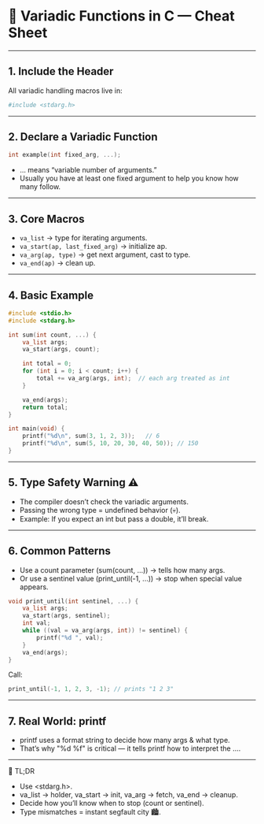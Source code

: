 # 📝 Variadic Functions in C — Cheat Sheet

---
## 1. Include the Header

All variadic handling macros live in:
```python
#include <stdarg.h>
```

---
## 2. Declare a Variadic Function
```c
int example(int fixed_arg, ...);
```

- ... means “variable number of arguments.”
- Usually you have at least one fixed argument to help you know how many follow.

---
## 3. Core Macros

- `va_list` → type for iterating arguments.
- `va_start(ap, last_fixed_arg)` → initialize ap.
- `va_arg(ap, type)` → get next argument, cast to type.
- `va_end(ap)` → clean up.

---
## 4. Basic Example
```c
#include <stdio.h>
#include <stdarg.h>

int sum(int count, ...) {
    va_list args;
    va_start(args, count);

    int total = 0;
    for (int i = 0; i < count; i++) {
        total += va_arg(args, int);  // each arg treated as int
    }

    va_end(args);
    return total;
}

int main(void) {
    printf("%d\n", sum(3, 1, 2, 3));   // 6
    printf("%d\n", sum(5, 10, 20, 30, 40, 50)); // 150
}
```

---
## 5. Type Safety Warning ⚠️

- The compiler doesn’t check the variadic arguments.
- Passing the wrong type = undefined behavior (💀).
- Example: If you expect an int but pass a double, it’ll break.

---
## 6. Common Patterns

- Use a count parameter (sum(count, ...)) → tells how many args.
- Or use a sentinel value (print_until(-1, ...)) → stop when special value appears.
```c
void print_until(int sentinel, ...) {
    va_list args;
    va_start(args, sentinel);
    int val;
    while ((val = va_arg(args, int)) != sentinel) {
        printf("%d ", val);
    }
    va_end(args);
}
```

Call:
```c
print_until(-1, 1, 2, 3, -1); // prints "1 2 3"
```

---
## 7. Real World: printf

- printf uses a format string to decide how many args & what type.
- That’s why "%d %f" is critical — it tells printf how to interpret the ....

---

🔑 TL;DR

- Use <stdarg.h>.
- va_list → holder, va_start → init, va_arg → fetch, va_end → cleanup.
- Decide how you’ll know when to stop (count or sentinel).
- Type mismatches = instant segfault city 🏙️.